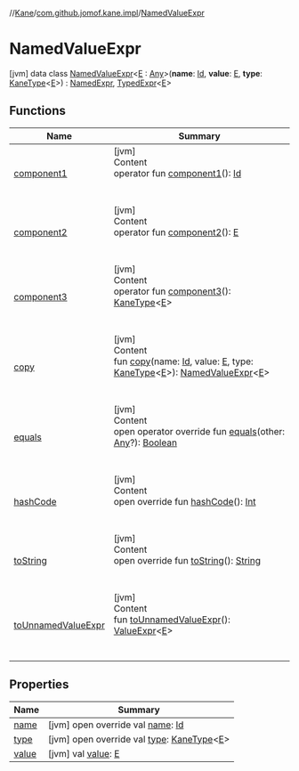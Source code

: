 //[Kane](../../index.md)/[com.github.jomof.kane.impl](../index.md)/[NamedValueExpr](index.md)



# NamedValueExpr  
 [jvm] data class [NamedValueExpr](index.md)<[E](index.md) : [Any](https://kotlinlang.org/api/latest/jvm/stdlib/kotlin/-any/index.html)>(**name**: [Id](../index.md#%5Bcom.github.jomof.kane.impl%2FId%2F%2F%2FPointingToDeclaration%2F%5D%2FClasslikes%2F-321538412), **value**: [E](index.md), **type**: [KaneType](../../com.github.jomof.kane.impl.types/-kane-type/index.md)<[E](index.md)>) : [NamedExpr](../-named-expr/index.md), [TypedExpr](../-typed-expr/index.md)<[E](index.md)>    


## Functions  
  
|  Name|  Summary| 
|---|---|
| <a name="com.github.jomof.kane.impl/NamedValueExpr/component1/#/PointingToDeclaration/"></a>[component1](component1.md)| <a name="com.github.jomof.kane.impl/NamedValueExpr/component1/#/PointingToDeclaration/"></a>[jvm]  <br>Content  <br>operator fun [component1](component1.md)(): [Id](../index.md#%5Bcom.github.jomof.kane.impl%2FId%2F%2F%2FPointingToDeclaration%2F%5D%2FClasslikes%2F-321538412)  <br><br><br>
| <a name="com.github.jomof.kane.impl/NamedValueExpr/component2/#/PointingToDeclaration/"></a>[component2](component2.md)| <a name="com.github.jomof.kane.impl/NamedValueExpr/component2/#/PointingToDeclaration/"></a>[jvm]  <br>Content  <br>operator fun [component2](component2.md)(): [E](index.md)  <br><br><br>
| <a name="com.github.jomof.kane.impl/NamedValueExpr/component3/#/PointingToDeclaration/"></a>[component3](component3.md)| <a name="com.github.jomof.kane.impl/NamedValueExpr/component3/#/PointingToDeclaration/"></a>[jvm]  <br>Content  <br>operator fun [component3](component3.md)(): [KaneType](../../com.github.jomof.kane.impl.types/-kane-type/index.md)<[E](index.md)>  <br><br><br>
| <a name="com.github.jomof.kane.impl/NamedValueExpr/copy/#kotlin.Any#TypeParam(bounds=[kotlin.Any])#com.github.jomof.kane.impl.types.KaneType[TypeParam(bounds=[kotlin.Any])]/PointingToDeclaration/"></a>[copy](copy.md)| <a name="com.github.jomof.kane.impl/NamedValueExpr/copy/#kotlin.Any#TypeParam(bounds=[kotlin.Any])#com.github.jomof.kane.impl.types.KaneType[TypeParam(bounds=[kotlin.Any])]/PointingToDeclaration/"></a>[jvm]  <br>Content  <br>fun [copy](copy.md)(name: [Id](../index.md#%5Bcom.github.jomof.kane.impl%2FId%2F%2F%2FPointingToDeclaration%2F%5D%2FClasslikes%2F-321538412), value: [E](index.md), type: [KaneType](../../com.github.jomof.kane.impl.types/-kane-type/index.md)<[E](index.md)>): [NamedValueExpr](index.md)<[E](index.md)>  <br><br><br>
| <a name="kotlin/Any/equals/#kotlin.Any?/PointingToDeclaration/"></a>[equals](../../com.github.jomof.kane.impl.types/-double-algebraic-type/index.md#%5Bkotlin%2FAny%2Fequals%2F%23kotlin.Any%3F%2FPointingToDeclaration%2F%5D%2FFunctions%2F-321538412)| <a name="kotlin/Any/equals/#kotlin.Any?/PointingToDeclaration/"></a>[jvm]  <br>Content  <br>open operator override fun [equals](../../com.github.jomof.kane.impl.types/-double-algebraic-type/index.md#%5Bkotlin%2FAny%2Fequals%2F%23kotlin.Any%3F%2FPointingToDeclaration%2F%5D%2FFunctions%2F-321538412)(other: [Any](https://kotlinlang.org/api/latest/jvm/stdlib/kotlin/-any/index.html)?): [Boolean](https://kotlinlang.org/api/latest/jvm/stdlib/kotlin/-boolean/index.html)  <br><br><br>
| <a name="kotlin/Any/hashCode/#/PointingToDeclaration/"></a>[hashCode](../../com.github.jomof.kane.impl.types/-double-algebraic-type/index.md#%5Bkotlin%2FAny%2FhashCode%2F%23%2FPointingToDeclaration%2F%5D%2FFunctions%2F-321538412)| <a name="kotlin/Any/hashCode/#/PointingToDeclaration/"></a>[jvm]  <br>Content  <br>open override fun [hashCode](../../com.github.jomof.kane.impl.types/-double-algebraic-type/index.md#%5Bkotlin%2FAny%2FhashCode%2F%23%2FPointingToDeclaration%2F%5D%2FFunctions%2F-321538412)(): [Int](https://kotlinlang.org/api/latest/jvm/stdlib/kotlin/-int/index.html)  <br><br><br>
| <a name="com.github.jomof.kane.impl/NamedValueExpr/toString/#/PointingToDeclaration/"></a>[toString](to-string.md)| <a name="com.github.jomof.kane.impl/NamedValueExpr/toString/#/PointingToDeclaration/"></a>[jvm]  <br>Content  <br>open override fun [toString](to-string.md)(): [String](https://kotlinlang.org/api/latest/jvm/stdlib/kotlin/-string/index.html)  <br><br><br>
| <a name="com.github.jomof.kane.impl/NamedValueExpr/toUnnamedValueExpr/#/PointingToDeclaration/"></a>[toUnnamedValueExpr](to-unnamed-value-expr.md)| <a name="com.github.jomof.kane.impl/NamedValueExpr/toUnnamedValueExpr/#/PointingToDeclaration/"></a>[jvm]  <br>Content  <br>fun [toUnnamedValueExpr](to-unnamed-value-expr.md)(): [ValueExpr](../-value-expr/index.md)<[E](index.md)>  <br><br><br>


## Properties  
  
|  Name|  Summary| 
|---|---|
| <a name="com.github.jomof.kane.impl/NamedValueExpr/name/#/PointingToDeclaration/"></a>[name](name.md)| <a name="com.github.jomof.kane.impl/NamedValueExpr/name/#/PointingToDeclaration/"></a> [jvm] open override val [name](name.md): [Id](../index.md#%5Bcom.github.jomof.kane.impl%2FId%2F%2F%2FPointingToDeclaration%2F%5D%2FClasslikes%2F-321538412)   <br>
| <a name="com.github.jomof.kane.impl/NamedValueExpr/type/#/PointingToDeclaration/"></a>[type](type.md)| <a name="com.github.jomof.kane.impl/NamedValueExpr/type/#/PointingToDeclaration/"></a> [jvm] open override val [type](type.md): [KaneType](../../com.github.jomof.kane.impl.types/-kane-type/index.md)<[E](index.md)>   <br>
| <a name="com.github.jomof.kane.impl/NamedValueExpr/value/#/PointingToDeclaration/"></a>[value](value.md)| <a name="com.github.jomof.kane.impl/NamedValueExpr/value/#/PointingToDeclaration/"></a> [jvm] val [value](value.md): [E](index.md)   <br>

